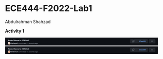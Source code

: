 # ECE444-F2022-Lab1

Abdulrahman Shahzad

**Activity 1**

![](/Images/Activity1.png)
![](https://github.com/0x0xnull/ECE444-F2022-Lab1/blob/main/Images/Activity1.png)
